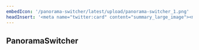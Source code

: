 ```yaml
---
embedIcon: '/panorama-switcher/latest/upload/panorama-switcher_1.png'
headInsert: '<meta name="twitter:card" content="summary_large_image"><meta http-equiv="Refresh" content="0; url='../'" />'
---
```

## PanoramaSwitcher
